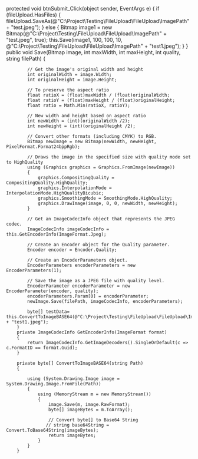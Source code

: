  protected void btnSubmit_Click(object sender, EventArgs e)
        {
            if (fileUpload.HasFiles)
            {
                fileUpload.SaveAs(@"C:\Project\Testing\FileUpload\FileUpload\ImagePath\" + "test.jpeg");
            }
            else
            {
                Bitmap image1 = new Bitmap(@"C:\Project\Testing\FileUpload\FileUpload\ImagePath\" + "test.jpeg", true);
                this.Save(image1, 100, 100, 10, @"C:\Project\Testing\FileUpload\FileUpload\ImagePath\" + "test1.jpeg");
            }
        }
        public void Save(Bitmap image, int maxWidth, int maxHeight, int quality, string filePath)
        {
           
            // Get the image's original width and height
            int originalWidth = image.Width;
            int originalHeight = image.Height;

            // To preserve the aspect ratio
            float ratioX = (float)maxWidth / (float)originalWidth;
            float ratioY = (float)maxHeight / (float)originalHeight;
            float ratio = Math.Min(ratioX, ratioY);

            // New width and height based on aspect ratio
            int newWidth = (int)(originalWidth /2);
            int newHeight = (int)(originalHeight /2);

            // Convert other formats (including CMYK) to RGB.
            Bitmap newImage = new Bitmap(newWidth, newHeight, PixelFormat.Format24bppRgb);

            // Draws the image in the specified size with quality mode set to HighQuality
            using (Graphics graphics = Graphics.FromImage(newImage))
            {
                graphics.CompositingQuality = CompositingQuality.HighQuality;
                graphics.InterpolationMode = InterpolationMode.HighQualityBicubic;
                graphics.SmoothingMode = SmoothingMode.HighQuality;
                graphics.DrawImage(image, 0, 0, newWidth, newHeight);
            }

            // Get an ImageCodecInfo object that represents the JPEG codec.
            ImageCodecInfo imageCodecInfo = this.GetEncoderInfo(ImageFormat.Jpeg);

            // Create an Encoder object for the Quality parameter.
            Encoder encoder = Encoder.Quality;

            // Create an EncoderParameters object. 
            EncoderParameters encoderParameters = new EncoderParameters(1);

            // Save the image as a JPEG file with quality level.
            EncoderParameter encoderParameter = new EncoderParameter(encoder, quality);
            encoderParameters.Param[0] = encoderParameter;
            newImage.Save(filePath, imageCodecInfo, encoderParameters);

            byte[] testData= this.ConvertToImageBASE64(@"C:\Project\Testing\FileUpload\FileUpload\ImagePath\" + "test1.jpeg");
        }
        private ImageCodecInfo GetEncoderInfo(ImageFormat format)
        {
            return ImageCodecInfo.GetImageDecoders().SingleOrDefault(c => c.FormatID == format.Guid);
        }

        private byte[] ConvertToImageBASE64(string Path)
        {

            using (System.Drawing.Image image = System.Drawing.Image.FromFile(Path))
            {
                using (MemoryStream m = new MemoryStream())
                {
                    image.Save(m, image.RawFormat);
                    byte[] imageBytes = m.ToArray();

                    // Convert byte[] to Base64 String
                   // string base64String = Convert.ToBase64String(imageBytes);
                    return imageBytes;
                }
            }
        }
